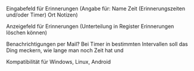 Eingabefeld für Erinnerungen
    (Angabe für:
      Name
      Zeit (Erinnerungszeiten und/oder Timer)
      Ort
      Notizen)
      
Anzeigefeld für Erinnerungen
    (Unterteilung in Register
    Erinnerungen löschen können)
    
Benachrichtigungen per Mail?
    Bei Timer in bestimmten Intervallen soll das Ding meckern, wie lange man noch Zeit hat und 

Kompatibilität für Windows, Linux, Android 

